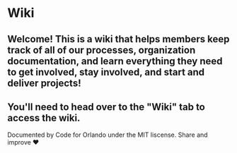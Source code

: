 # Wiki
## Welcome! This is a wiki that helps members keep track of all of our processes, organization documentation, and learn everything they need to get involved, stay involved, and start and deliver projects!


## You'll need to head over to the "Wiki" tab to access the wiki. 


Documented by Code for Orlando under the MIT liscense. Share and improve :heart: 
